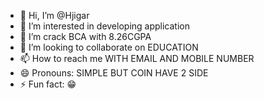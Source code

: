 - 👋 Hi, I’m @Hjigar
- 👀 I’m interested in developing application 
- 🌱 I’m crack BCA with 8.26CGPA
- 💞️ I’m looking to collaborate on EDUCATION 
- 📫 How to reach me WITH EMAIL AND MOBILE NUMBER 
- 😄 Pronouns: SIMPLE BUT COIN HAVE 2 SIDE
- ⚡ Fun fact: 😁 

<!---
Hjigar/Hjigar is a ✨ special ✨ repository because its `README.md` (this file) appears on your GitHub profile.
You can click the Preview link to take a look at your changes.
--->
